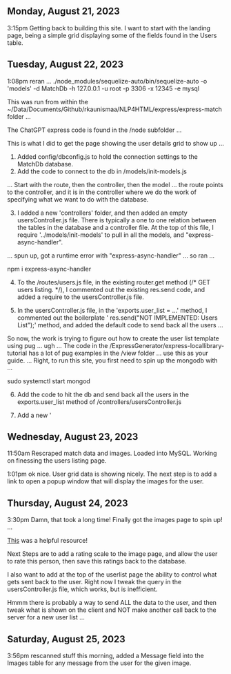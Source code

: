 ## Monday, August 21, 2023

3:15pm Getting back to building this site. I want to start with the landing page, being a simple grid displaying some of the fields found in the Users table.

## Tuesday, August 22, 2023

1:08pm reran ... ./node_modules/sequelize-auto/bin/sequelize-auto -o 'models' -d MatchDb -h 127.0.0.1 -u root -p 3306 -x 12345 -e mysql

This was run from within the ~/Data/Documents/Github/rkaunismaa/NLP4HTML/express/express-match folder ...

The ChatGPT express code is found in the /node subfolder ...

This is what I did to get the page showing the user details grid to show up ...

1) Added config/dbconfig.js to hold the connection settings to the MatchDb database.
2) Add the code to connect to the db in /models/init-models.js

... Start with the route, then the controller, then the model ... the route points to the controller, and it is in the controller where we do the work of specifying what we want to do with the database. 

 3) I added a new 'controllers' folder, and then added an empty usersController.js file. There is typically a one to one relation between the tables in the database and a controller file. At the top of this file, I require '../models/init-models' to pull in all the models, and "express-async-handler".

 ... spun up, got a runtime error with "express-async-handler" ... so ran ...

 npm i express-async-handler

 4) To the /routes/users.js file, in the existing router.get method (/* GET users listing. */), I commented out the existing res.send code, and added a require to the usersController.js file. 

 5) In the usersController.js file, in the 'exports.user_list = ...' method, I commented out the boilerplate ' res.send("NOT IMPLEMENTED: Users List");' method, and added the default code to send back all the users ...

 So now, the work is trying to figure out how to create the user list template using pug ... ugh ... The code in the /ExpressGenerator/express-locallibrary-tutorial has a lot of pug examples in the /view folder ... use this as your guide. ... Right, to run this site, you first need to spin up the mongodb with ... 

 sudo systemctl start mongod

 6) Add the code to hit the db and send back all the users in the exports.user_list method of /controllers/usersController.js

 7) Add a new '

 ## Wednesday, August 23, 2023

 11:50am Rescraped match data and images. Loaded into MySQL. Working on finessing the users listing page. 

 1:01pm ok nice. User grid data is showing nicely. The next step is to add a link to open a popup window that will display the images for the user.

## Thursday, August 24, 2023

3:30pm Damn, that took a long time! Finally got the images page to spin up! ...

[This](https://www.sitepoint.com/a-beginners-guide-to-pug/) was a helpful resource!

Next Steps are to add a rating scale to the image page, and allow the user to rate this person, then save this ratings back to the database.

I also want to add at the top of the userlist page the ability to control what gets sent back to the user. Right now I tweak the query in the usersController.js file, which works, but is inefficient. 

Hmmm there is probably a way to send ALL the data to the user, and then tweak what is shown on the client and NOT make another call back to the server for a new user list ...

## Saturday, August 25, 2023

3:56pm rescanned stuff this morning, added a Message field into the Images table for any message from the user for the given image. 